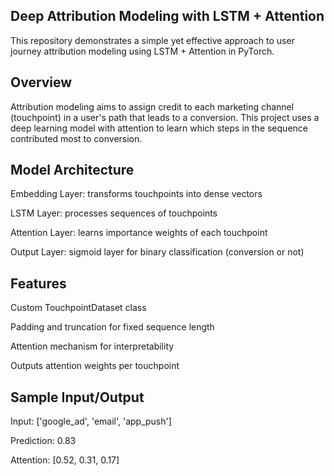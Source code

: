 ## Deep Attribution Modeling with LSTM + Attention

This repository demonstrates a simple yet effective approach to user journey attribution modeling using LSTM + Attention in PyTorch.

## Overview

Attribution modeling aims to assign credit to each marketing channel (touchpoint) in a user's path that leads to a conversion. This project uses a deep learning model with attention to learn which steps in the sequence contributed most to conversion.

## Model Architecture

Embedding Layer: transforms touchpoints into dense vectors

LSTM Layer: processes sequences of touchpoints

Attention Layer: learns importance weights of each touchpoint

Output Layer: sigmoid layer for binary classification (conversion or not)

## Features

Custom TouchpointDataset class

Padding and truncation for fixed sequence length

Attention mechanism for interpretability

Outputs attention weights per touchpoint

## Sample Input/Output
Input: ['google_ad', 'email', 'app_push']

Prediction: 0.83

Attention: [0.52, 0.31, 0.17]
